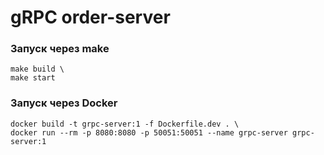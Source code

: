 # gRPC order-server

### Запуск через make
```
make build \ 
make start
```

### Запуск через Docker

```
docker build -t grpc-server:1 -f Dockerfile.dev . \
docker run --rm -p 8080:8080 -p 50051:50051 --name grpc-server grpc-server:1 
```
